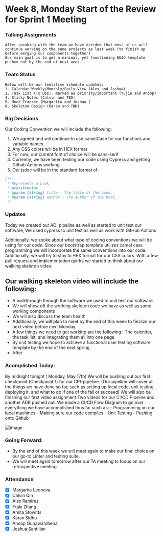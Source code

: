 # Week 8, Monday Start of the Review for Sprint 1 Meeting

### Talking Assignments
    After speaking with the team we have decided that most of us will continue working on the same projects as last week (to finish up before merging our components together)
    Our main goal is to get a minimal, yet functioning BUJO template pushed out by the end of next week.
    
### Team Status 
    Below will be our tentative schedule updates:
    1. Calendar Weekly/Monthly/Daily View (Alex and Joshua)
    2. Task List (To Dos), marked as priority/important (Yujie and Anoop)
    4. Sticky Notes (Calvin and TBD)
    5. Mood Tracker (Margarita and Joshua )
    6. Skeleton Design (Karan and TBD)
    
### Big Decisions
Our Coding Convention we will include the following:
1. We agreed and will continue to use camelCase for our functions and variable names.
2. Any CSS colors will be in HEX format
3. For now, our current font of choice will be sans-serif
4. Currently, we have been testing our code using Cypress and getting Github Actions working
5. Our jsdoc will be in the standard format of:
```Javascript
/**
 * Represents a book.
 * @constructor
 * @param {string} title - The title of the book.
 * @param {string} author - The author of the book.
 */
 ```

### Updates
Today we created our ADI pipeline as well as started to unit test our software, We used cypress to unit test as well as work with GitHub Actions

Additionally, we spoke about what type of coding conventions we will be using for our code. Since our bootstrap template utilizes camel case programming we will incorporate the same conventions into our code. Additionally, we will try to stay to HEX format for our CSS colors.
With a few pull request and implementation quirks we started to think about our walking skeleton video.

## Our walking skeleton video will include the following:
 - A walkthrough through the software we used to unit test our software
 - We will show off the working skeleton code we have as well as some working components
 - We will also discuss the team health
 - Additionally, we will plan to meet by the end of this week to finalize our next video before next Monday.
 - A few things we need to get working are the following : The calendar, the task list, and integrating them all into one page.
 - By unit testing we hope to achieve a functional user testing software template by the end of the next spring.
 - After 

### Acomplished Today:
By midnight tonight ( Monday, May 17th)
We will be pushing out our first checkpoint (Checkpoint 1) for our CPI-pipeline. (Our pipeline will cover all the things we have done so far, such as setting up local code, unit testing, deploying it, and what to do if one of the fail or succeed)
We will also be finishing our first video assignment
Two videos for our CI/CD Pipeline and another ADR pushed out.
We made a CI/CD Flow Diagram to go over everything we have accomplished thus far such as:
    - Programming on our local machines
    - Making sure our code compiles
    - Unit Testing
    - Pushing onto Github

![image](https://user-images.githubusercontent.com/37349382/118585866-95978780-b74e-11eb-9d8c-9565326244b8.png)
### Going Forward:
- By the end of this week we will meet again to make our final choice on our go-to Linter and testing suite.
- We will meet again tomorrow after our TA meeting to focus on our retrospective meeting.

### Attendance ###
- [x] Margartia Leonova
- [x] Calvin Qin
- [x] Alex Ramirez
- [x] Yujie Zhang
- [x] Amita Stowitts
- [x] Karan Sidhu
- [x] Anoop Gunawardhena
- [x] Joshua Santillan
